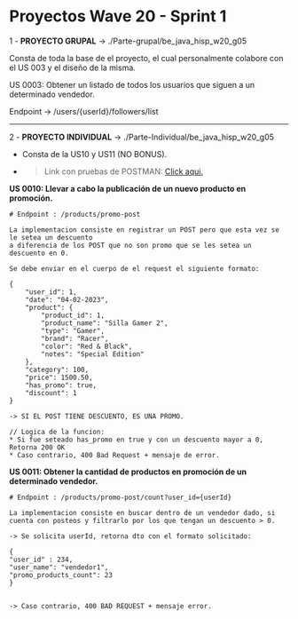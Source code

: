 
# Proyectos Wave 20 - Sprint 1

1 - **PROYECTO GRUPAL** -> ./Parte-grupal/be_java_hisp_w20_g05

Consta de toda la base de el proyecto, el cual personalmente colabore con el US 003 y el diseño de la misma.

US 0003: Obtener un listado de todos los usuarios que siguen a un determinado vendedor.

Endpoint -> /users/{userId}/followers/list

----------------------------------

2 - **PROYECTO INDIVIDUAL** -> ./Parte-Individual/be_java_hisp_w20_g05

* Consta de la US10 y US11 (NO BONUS).
* 
     > Link con pruebas de POSTMAN:
    [Click aqui.](Individual.postman_collection.json)

**US 0010: Llevar a cabo la publicación de un nuevo producto en promoción.**

 
    # Endpoint : /products/promo-post

    La implementacion consiste en registrar un POST pero que esta vez se le setea un descuento 
    a diferencia de los POST que no son promo que se les setea un descuento en 0. 

    Se debe enviar en el cuerpo de el request el siguiente formato:
 
    {
        "user_id": 1,
        "date": "04-02-2023",
        "product": {
            "product_id": 1,
            "product_name": "Silla Gamer 2",
            "type": "Gamer",
            "brand": "Racer",
            "color": "Red & Black",
            "notes": "Special Edition"
        },
        "category": 100,
        "price": 1500.50,
        "has_promo": true,
        "discount": 1
    }
    
    -> SI EL POST TIENE DESCUENTO, ES UNA PROMO.

    // Logica de la funcion:
    * Si fue seteado has_promo en true y con un descuento mayor a 0, Retorna 200 OK
    * Caso contrario, 400 Bad Request + mensaje de error.
 

**US 0011: Obtener la cantidad de productos en promoción de un determinado vendedor.**

    # Endpoint : /products/promo-post/count?user_id={userId}

    La implementacion consiste en buscar dentro de un vendedor dado, si cuenta con posteos y filtrarlo por los que tengan un descuento > 0.

    -> Se solicita userId, retorna dto con el formato solicitado: 

    {  
    "user_id" : 234,
    "user_name": "vendedor1",
    "promo_products_count": 23
    }

 
    -> Caso contrario, 400 BAD REQUEST + mensaje error.

